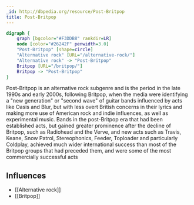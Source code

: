 ```yaml
---
_id: http://dbpedia.org/resource/Post-Britpop
title: Post-Britpop
---
```


```dot
digraph {
	graph [bgcolor="#F3DDB8" rankdir=LR]
	node [color="#26242F" penwidth=3.0]
	"Post-Britpop" [shape=circle]
	"Alternative rock" [URL="/alternative-rock/"]
	"Alternative rock" -> "Post-Britpop"
	Britpop [URL="/britpop/"]
	Britpop -> "Post-Britpop"
}
```

Post-Britpop is an alternative rock subgenre and is the period in the late 1990s and early 2000s, following Britpop, when the media were identifying a "new generation" or "second wave" of guitar bands influenced by acts like Oasis and Blur, but with less overt British concerns in their lyrics and making more use of American rock and indie influences, as well as experimental music. Bands in the post-Britpop era that had been established acts, but gained greater prominence after the decline of Britpop, such as Radiohead and the Verve, and new acts such as Travis, Keane, Snow Patrol, Stereophonics, Feeder, Toploader and particularly Coldplay, achieved much wider international success than most of the Britpop groups that had preceded them, and were some of the most commercially successful acts

## Influences
- [[Alternative rock]]
- [[Britpop]]

